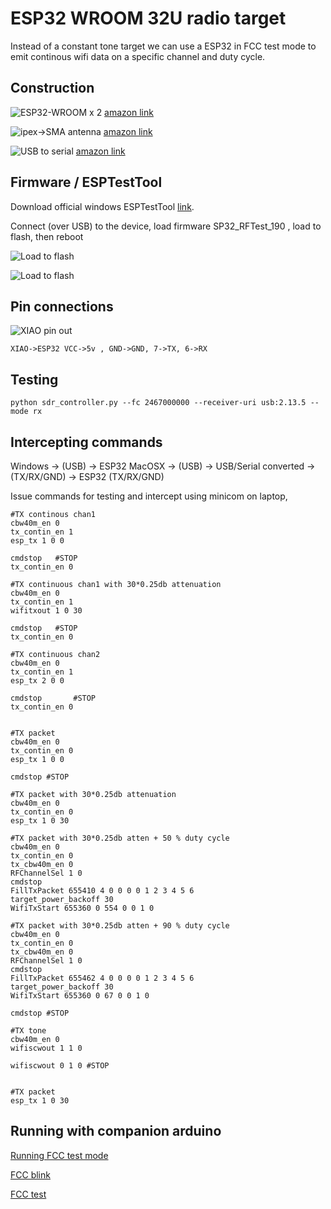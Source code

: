 # ESP32 WROOM 32U radio target

Instead of a constant tone target we can use a ESP32 in FCC test mode to emit continous wifi data on a specific channel and duty cycle.

## Construction

![ESP32-WROOM x 2](esp32_wroom_32u.jpg) [amazon link](https://www.amazon.com/gp/product/B09Z7MWHSD/ref=ppx_yo_dt_b_search_asin_title?ie=UTF8&th=1)

![ipex->SMA antenna](ipex_sma_antenna.jpg) [amazon link](https://www.amazon.com/gp/product/B095JTW6XM/ref=ppx_yo_dt_b_search_asin_title?ie=UTF8&psc=1)

![USB to serial](usb_to_serial.jpg) [amazon link](https://www.amazon.com/gp/product/B00IJXZQ7C/ref=ppx_yo_dt_b_search_asin_image?ie=UTF8&psc=1)

## Firmware / ESPTestTool

Download official windows ESPTestTool [link](https://www.espressif.com/en/support/download/other-tools). 

Connect (over USB) to the device, load firmware SP32_RFTest_190 , load to flash, then reboot

![Load to flash](load_flash_0.png)

![Load to flash](load_flash_1.png)

## Pin connections

![XIAO pin out](./xinpin.jpg)

```
XIAO->ESP32 VCC->5v , GND->GND, 7->TX, 6->RX
```

## Testing

```
python sdr_controller.py --fc 2467000000 --receiver-uri usb:2.13.5 --mode rx
```

## Intercepting commands 

Windows -> (USB) -> ESP32
MacOSX -> (USB) -> USB/Serial converted -> (TX/RX/GND) -> ESP32 (TX/RX/GND)

Issue commands for testing and intercept using minicom on laptop,

```
#TX continous chan1
cbw40m_en 0                                                                                                    
tx_contin_en 1                                                                                                 
esp_tx 1 0 0  
                                                                                 
cmdstop   #STOP                                              
tx_contin_en 0  

#TX continuous chan1 with 30*0.25db attenuation                   
cbw40m_en 0                                                                       
tx_contin_en 1                                                                                    
wifitxout 1 0 30 
                                                                                                 
cmdstop   #STOP                                              
tx_contin_en 0              
               
#TX continuous chan2                                                                                            
cbw40m_en 0                                                                                                    
tx_contin_en 1                                                                                                 
esp_tx 2 0 0      
                                                                                             
cmdstop       #STOP                                                         
tx_contin_en 0         
                     

#TX packet                                                                                                   
cbw40m_en 0                                                                                                    
tx_contin_en 0
esp_tx 1 0 0

cmdstop #STOP

#TX packet with 30*0.25db attenuation  
cbw40m_en 0
tx_contin_en 0
esp_tx 1 0 30 

#TX packet with 30*0.25db atten + 50 % duty cycle
cbw40m_en 0
tx_contin_en 0
tx_cbw40m_en 0 
RFChannelSel 1 0
cmdstop
FillTxPacket 655410 4 0 0 0 0 1 2 3 4 5 6
target_power_backoff 30
WifiTxStart 655360 0 554 0 0 1 0

#TX packet with 30*0.25db atten + 90 % duty cycle
cbw40m_en 0
tx_contin_en 0
tx_cbw40m_en 0 
RFChannelSel 1 0
cmdstop
FillTxPacket 655462 4 0 0 0 0 1 2 3 4 5 6
target_power_backoff 30
WifiTxStart 655360 0 67 0 0 1 0

cmdstop #STOP

#TX tone
cbw40m_en 0
wifiscwout 1 1 0

wifiscwout 0 1 0 #STOP


#TX packet
esp_tx 1 0 30

```

## Running with companion arduino

[Running FCC test mode](https://youtu.be/tJOxaxYn43A)

[FCC blink](arduino_companion_blink_FCC_code/fcc_blink)

[FCC test](arduino_companion/tx)